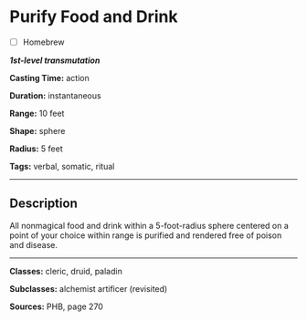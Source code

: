 # Purify Food and Drink

- [ ] Homebrew

***1st-level transmutation***

**Casting Time:** action

**Duration:** instantaneous

**Range:** 10 feet

**Shape:** sphere

**Radius:** 5 feet

**Tags:** verbal, somatic, ritual

---

## Description
All nonmagical food and drink within a 5-foot-radius sphere centered on a point of your choice within range is purified and rendered free of poison and disease.

---

**Classes:** cleric, druid, paladin

**Subclasses:** alchemist artificer (revisited)

**Sources:** PHB, page 270
